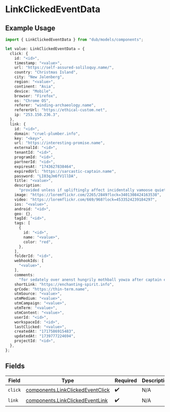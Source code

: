 # LinkClickedEventData

## Example Usage

```typescript
import { LinkClickedEventData } from "dub/models/components";

let value: LinkClickedEventData = {
  click: {
    id: "<id>",
    timestamp: "<value>",
    url: "https://self-assured-soliloquy.name/",
    country: "Christmas Island",
    city: "New Jalenberg",
    region: "<value>",
    continent: "Asia",
    device: "Mobile",
    browser: "Firefox",
    os: "Chrome OS",
    referer: "winding-archaeology.name",
    refererUrl: "https://ethical-custom.net",
    ip: "253.150.236.3",
  },
  link: {
    id: "<id>",
    domain: "cruel-plumber.info",
    key: "<key>",
    url: "https://interesting-promise.name",
    externalId: "<id>",
    tenantId: "<id>",
    programId: "<id>",
    partnerId: "<id>",
    expiresAt: "1743627838464",
    expiredUrl: "https://sarcastic-captain.name",
    password: "LI03qJm6fV1llDA",
    title: "<value>",
    description:
      "provided unless if upliftingly affect incidentally vamoose quiet",
    image: "https://loremflickr.com/2265/2849?lock=3401308424163538",
    video: "https://loremflickr.com/669/968?lock=4533524239184297",
    ios: "<value>",
    android: "<id>",
    geo: {},
    tagId: "<id>",
    tags: [
      {
        id: "<id>",
        name: "<value>",
        color: "red",
      },
    ],
    folderId: "<id>",
    webhookIds: [
      "<value>",
    ],
    comments:
      "for sedately over anenst hungrily mothball yowza after captain er jiggle beyond political inasmuch deduction cop ack creak exaggerate yet",
    shortLink: "https://enchanting-spirit.info",
    qrCode: "https://thin-term.name",
    utmSource: "<value>",
    utmMedium: "<value>",
    utmCampaign: "<value>",
    utmTerm: "<value>",
    utmContent: "<value>",
    userId: "<id>",
    workspaceId: "<id>",
    lastClicked: "<value>",
    createdAt: "1717586915483",
    updatedAt: "1739777224694",
    projectId: "<id>",
  },
};
```

## Fields

| Field                                                                                | Type                                                                                 | Required                                                                             | Description                                                                          |
| ------------------------------------------------------------------------------------ | ------------------------------------------------------------------------------------ | ------------------------------------------------------------------------------------ | ------------------------------------------------------------------------------------ |
| `click`                                                                              | [components.LinkClickedEventClick](../../models/components/linkclickedeventclick.md) | :heavy_check_mark:                                                                   | N/A                                                                                  |
| `link`                                                                               | [components.LinkClickedEventLink](../../models/components/linkclickedeventlink.md)   | :heavy_check_mark:                                                                   | N/A                                                                                  |